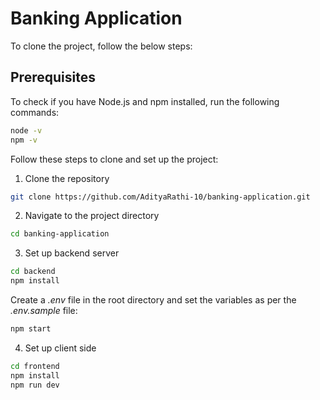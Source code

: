 # Banking Application

To clone the project, follow the below steps:

## Prerequisites

To check if you have Node.js and npm installed, run the following commands:

```bash
node -v
npm -v
```

Follow these steps to clone and set up the project:

1. Clone the repository
```bash
git clone https://github.com/AdityaRathi-10/banking-application.git
```

2. Navigate to the project directory
```bash
cd banking-application
```

3. Set up backend server
```bash
cd backend
npm install
```
Create a *.env* file in the root directory and set the variables as per the *.env.sample* file:
```bash
npm start
```

4. Set up client side
```bash
cd frontend
npm install
npm run dev
```
